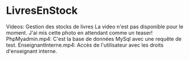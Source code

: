 # LivresEnStock
Videos: Gestion des stocks de livres
La video n'est pas disponible pour le moment. J'ai mis cette photo en attendant comme un teaser!
PhpMyadmin.mp4: C'est la base de données MySql avec une requête de test.
EnseignantInterne.mp4: Accès de l'utilisateur avec les droits d'enseignant interne. 
